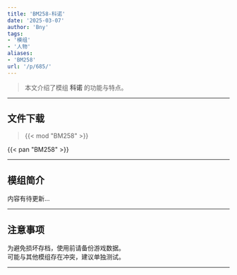 ```yaml
---
title: 'BM258-科诺'
date: '2025-03-07'
author: 'Bny'
tags:
- '模组'
- '人物'
aliases:
- 'BM258'
url: '/p/685/'
---
```


> 本文介绍了模组 **科诺** 的功能与特点。

---

## 文件下载  

> {{< mod "BM258" >}}  

{{< pan "BM258" >}}  

---

## 模组简介

>  
内容有待更新...  

---

## 注意事项

>  
为避免损坏存档，使用前请备份游戏数据。  
可能与其他模组存在冲突，建议单独测试。  

---

